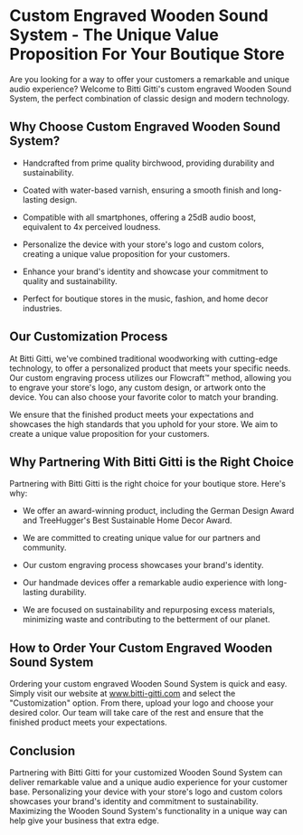 # Custom Engraved Wooden Sound System - The Unique Value Proposition For Your Boutique Store

Are you looking for a way to offer your customers a remarkable and unique audio experience? Welcome to Bitti Gitti's custom engraved Wooden Sound System, the perfect combination of classic design and modern technology. 

## Why Choose Custom Engraved Wooden Sound System?

* Handcrafted from prime quality birchwood, providing durability and sustainability.

* Coated with water-based varnish, ensuring a smooth finish and long-lasting design.

* Compatible with all smartphones, offering a 25dB audio boost, equivalent to 4x perceived loudness.

* Personalize the device with your store's logo and custom colors, creating a unique value proposition for your customers.

* Enhance your brand's identity and showcase your commitment to quality and sustainability.

* Perfect for boutique stores in the music, fashion, and home decor industries.

## Our Customization Process

At Bitti Gitti, we've combined traditional woodworking with cutting-edge technology, to offer a personalized product that meets your specific needs. Our custom engraving process utilizes our Flowcraft™ method, allowing you to engrave your store's logo, any custom design, or artwork onto the device. You can also choose your favorite color to match your branding. 

We ensure that the finished product meets your expectations and showcases the high standards that you uphold for your store. We aim to create a unique value proposition for your customers.



## Why Partnering With Bitti Gitti is the Right Choice

Partnering with Bitti Gitti is the right choice for your boutique store. Here's why:

* We offer an award-winning product, including the German Design Award and TreeHugger's Best Sustainable Home Decor Award.

* We are committed to creating unique value for our partners and community.

* Our custom engraving process showcases your brand's identity.

* Our handmade devices offer a remarkable audio experience with long-lasting durability.

* We are focused on sustainability and repurposing excess materials, minimizing waste and contributing to the betterment of our planet.

## How to Order Your Custom Engraved Wooden Sound System

Ordering your custom engraved Wooden Sound System is quick and easy. Simply visit our website at www.bitti-gitti.com and select the "Customization" option. From there, upload your logo and choose your desired color. Our team will take care of the rest and ensure that the finished product meets your expectations.

## Conclusion

Partnering with Bitti Gitti for your customized Wooden Sound System can deliver remarkable value and a unique audio experience for your customer base. Personalizing your device with your store's logo and custom colors showcases your brand's identity and commitment to sustainability. Maximizing the Wooden Sound System's functionality in a unique way can help give your business that extra edge.